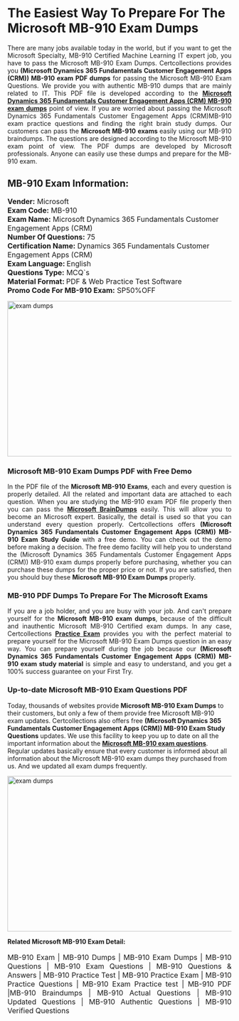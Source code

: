 <h1>The Easiest Way To Prepare For The Microsoft MB-910 Exam Dumps</h1> <p style="text-align:justify">There are many jobs available today in the world, but if you want to get the Microsoft Specialty, MB-910 Certified Machine Learning IT expert job, you have to pass the Microsoft MB-910 Exam Dumps. Certcollections provides you <strong>(Microsoft Dynamics 365 Fundamentals Customer Engagement Apps (CRM)) MB-910 exam PDF dumps</strong> for passing the Microsoft MB-910 Exam Questions. We provide you with authentic MB-910 dumps that are mainly related to IT. This PDF file is developed according to the <a href="https://www.certsofficial.com/microsoft/mb-910-questions"><strong>Microsoft Dynamics 365 Fundamentals Customer Engagement Apps (CRM) MB-910 exam dumps</strong></a> point of view. If you are worried about passing the Microsoft Dynamics 365 Fundamentals Customer Engagement Apps (CRM)MB-910 exam practice questions and finding the right brain study dumps. Our customers can pass the <strong>Microsoft MB-910 exams </strong>easily using our MB-910 braindumps. The questions are designed according to the Microsoft MB-910 exam point of view. The PDF dumps are developed by Microsoft professionals. Anyone can easily use these dumps and prepare for the MB-910 exam.</p> <h2><strong>MB-910 Exam Information:</strong></h2> <p><span style="font-size:16px"><strong>Vender:</strong> Microsoft<br /> <strong>Exam Code:</strong> MB-910<br /> <strong>Exam Name:</strong> Microsoft Dynamics 365 Fundamentals Customer Engagement Apps (CRM)<br /> <strong>Number Of Questions:</strong> 75<br /> <strong>Certification Name:</strong> Dynamics 365 Fundamentals Customer Engagement Apps (CRM)<br /> <strong>Exam Language: </strong>English<br /> <strong>Questions Type:</strong> MCQ`s<br /> <strong>Material Format: </strong>PDF & Web Practice Test Software<br /> <strong>Promo Code For MB-910 Exam:</strong> SP50%OFF</span></p> <p><a href="https://www.certsofficial.com/microsoft/mb-910-questions" rel="no-follow"><img alt="exam dumps" src="https://www.certcollections.com/uploads/content/certsofficial.jpg" style="height:350px; width:750px" /></a></p> <h3><strong>Microsoft MB-910 Exam Dumps PDF with Free Demo</strong></h3> <p style="text-align:justify">In the PDF file of the <strong>Microsoft MB-910 Exams</strong>, each and every question is properly detailed. All the related and important data are attached to each question. When you are studying the MB-910 exam PDF file properly then you can pass the <a href="https://www.certsofficial.com/microsoft-dumps"><strong>Microsoft BrainDumps</strong></a> easily. This will allow you to become an Microsoft expert. Basically, the detail is used so that you can understand every question properly. Certcollections offers <strong>(Microsoft Dynamics 365 Fundamentals Customer Engagement Apps (CRM)) MB-910 Exam Study Guide</strong> with a free demo. You can check out the demo before making a decision. The free demo facility will help you to understand the (Microsoft Dynamics 365 Fundamentals Customer Engagement Apps (CRM)) MB-910 exam dumps properly before purchasing, whether you can purchase these dumps for the proper price or not. If you are satisfied, then you should buy these <strong>Microsoft MB-910 Exam Dumps</strong> properly.</p> <h3><strong>MB-910 PDF Dumps To Prepare For The Microsoft Exams</strong></h3> <p style="text-align:justify">If you are a job holder, and you are busy with your job. And can't prepare yourself for the <strong>Microsoft MB-910 exam dumps</strong>, because of the difficult and inauthentic Microsoft MB-910 Certified exam dumps. In any case, Certcollections <strong><a href="https://www.certsofficial.com/">Practice Exam</a></strong> provides you with the perfect material to prepare yourself for the Microsoft MB-910 Exam Dumps question in an easy way. You can prepare yourself during the job because our <strong>(Microsoft Dynamics 365 Fundamentals Customer Engagement Apps (CRM)) MB-910 exam study material</strong> is simple and easy to understand, and you get a 100% success guarantee on your First Try.</p> <h3><strong>Up-to-date Microsoft MB-910 Exam Questions PDF</strong></h3> <p>Today, thousands of websites provide <strong>Microsoft MB-910 Exam Dumps</strong> to their customers, but only a few of them provide free Microsoft MB-910 exam updates. Certcollections also offers free <strong>(Microsoft Dynamics 365 Fundamentals Customer Engagement Apps (CRM)) MB-910 Exam Study Questions</strong> updates. We use this facility to keep you up to date on all the important information about the <a href="https://www.certsofficial.com/microsoft/mb-910-questions"><strong>Microsoft MB-910 exam questions</strong></a>. Regular updates basically ensure that every customer is informed about all information about the Microsoft MB-910 exam dumps they purchased from us. And we updated all exam dumps frequently.</p> <p><a href="https://www.certsofficial.com/microsoft/mb-910-questions"><img alt="exam dumps " src="https://www.certcollections.com/uploads/content/certsofficial2.jpg" style="height:350px; width:750px" /></a></p> <p style="text-align:justify"><span style="font-size:14px"><strong>Related Microsoft MB-910 Exam Detail:</strong></span><br /> <br /> <span style="font-size:16px">MB-910 Exam | MB-910 Dumps | MB-910 Exam Dumps | MB-910 Questions | MB-910 Exam Questions | MB-910 Questions & Answers | MB-910 Practice Test | MB-910 Practice Exam | MB-910 Practice Questions | MB-910 Exam Practice test | MB-910 PDF |MB-910 Braindumps | MB-910 Actual Questions | MB-910 Updated Questions | MB-910 Authentic Questions | MB-910 Verified Questions</span></p>

